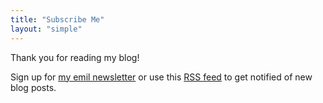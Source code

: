 ```yaml
---
title: "Subscribe Me"
layout: "simple"
---
```


Thank you for reading my blog!

Sign up for [my emil newsletter](https://tinyletter.com/LaravelSPA) or use this [RSS feed](/index.xml) to get notified of new blog posts.